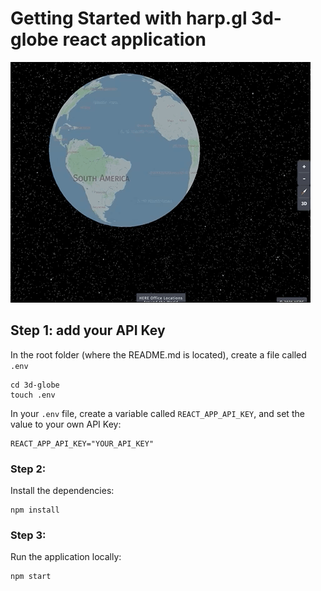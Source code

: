 # Getting Started with harp.gl 3d-globe react application

![](lib/3d-globe.gif)

## Step 1: add your API Key

In the root folder (where the README.md is located), create a file called `.env`
```
cd 3d-globe
touch .env
```

In your `.env` file, create a variable called `REACT_APP_API_KEY`, and set the value to your own API Key:
```
REACT_APP_API_KEY="YOUR_API_KEY"
```

### Step 2:
Install the dependencies:
```
npm install
```

### Step 3:
Run the application locally:
```
npm start
```
